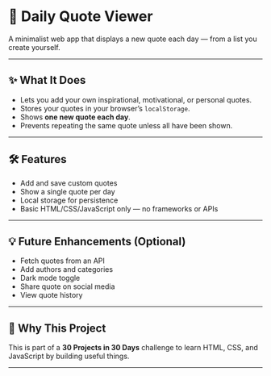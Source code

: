 # 🧠 Daily Quote Viewer

A minimalist web app that displays a new quote each day — from a list you create yourself.

---

## ✨ What It Does

- Lets you add your own inspirational, motivational, or personal quotes.
- Stores your quotes in your browser’s `localStorage`.
- Shows **one new quote each day**.
- Prevents repeating the same quote unless all have been shown.

---

## 🛠 Features

- Add and save custom quotes
- Show a single quote per day
- Local storage for persistence
- Basic HTML/CSS/JavaScript only — no frameworks or APIs

---

## 💡 Future Enhancements (Optional)

- Fetch quotes from an API
- Add authors and categories
- Dark mode toggle
- Share quote on social media
- View quote history

---

## 🧠 Why This Project

This is part of a **30 Projects in 30 Days** challenge to learn HTML, CSS, and JavaScript by building useful things.

---

